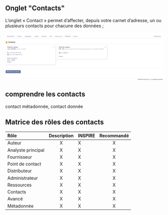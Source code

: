 ## Onglet "Contacts"

L’onglet « Contact » permet d’affecter, depuis votre carnet d’adresse, un ou plusieurs contacts pour chacune des données ;

![Edition unitaire - Contacts](../../images/inv_edit_one_contacts.png "L'édition unitaire - onglet Contacts")


## comprendre les contacts
contact métadonnée, contact donnée

## Matrice des rôles des contacts

| Rôle               | Description | INSPIRE | Recommandé |
|:-------------------|:-----------:|:--------|:----------:|
| Auteur             | X           | X       | X          |
| Analyste principal | X           | X       | X          |
| Fournisseur        | X           | X       | X          |
| Point de contact   | X           | X       | X          |
| Distributeur       | X           | X       | X          |
| Administrateur     | X           | X       | X          |
| Ressources         | X           | X       | X          |
| Contacts           | X           | X       | X          |
| Avancé             | X           | X       | X          |
| Métadonnée         | X           | X       | X          |

